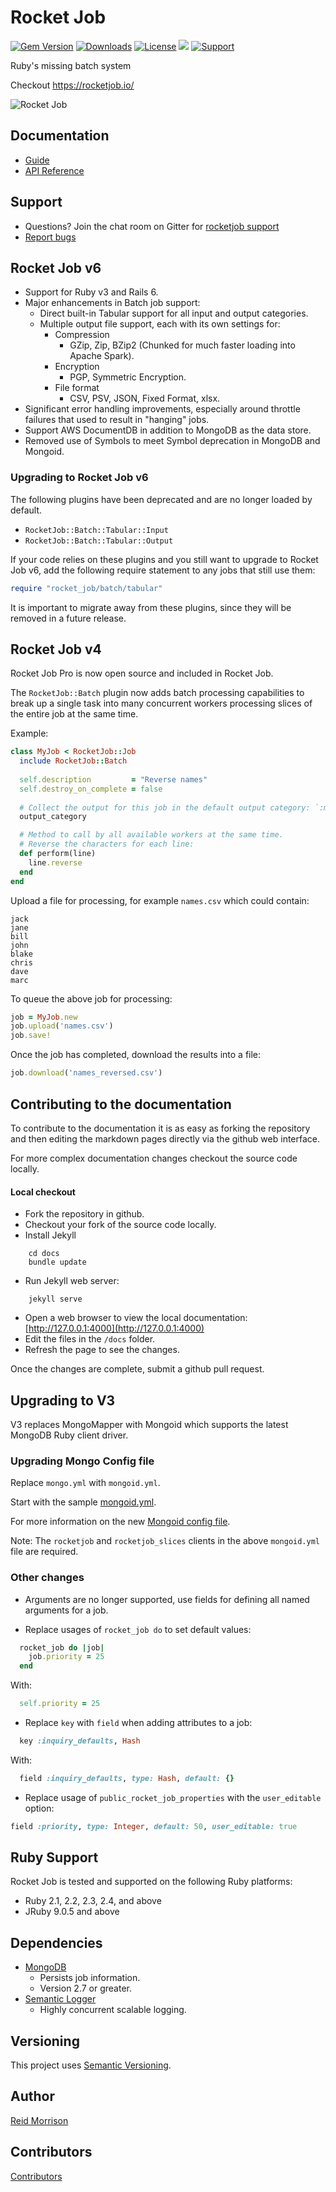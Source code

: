 # Rocket Job
[![Gem Version](https://img.shields.io/gem/v/rocketjob.svg)](https://rubygems.org/gems/rocketjob) [![Downloads](https://img.shields.io/gem/dt/rocketjob.svg)](https://rubygems.org/gems/rocketjob) [![License](https://img.shields.io/badge/license-Apache%202.0-brightgreen.svg)](http://opensource.org/licenses/Apache-2.0) ![](https://img.shields.io/badge/status-Production%20Ready-blue.svg) [![Support](https://img.shields.io/badge/IRC%20(gitter)-Support-brightgreen.svg)](https://gitter.im/rocketjob/support)

Ruby's missing batch system

Checkout https://rocketjob.io/

![Rocket Job](https://rocketjob.io/images/rocket/rocket-icon-512x512.png)

## Documentation

* [Guide](http://rocketjob.io/)
* [API Reference](http://www.rubydoc.info/gems/rocketjob/)

## Support

* Questions? Join the chat room on Gitter for [rocketjob support](https://gitter.im/rocketjob/support)
* [Report bugs](https://github.com/rocketjob/rocketjob/issues)

## Rocket Job v6

- Support for Ruby v3 and Rails 6.
- Major enhancements in Batch job support:
    - Direct built-in Tabular support for all input and output categories.
    - Multiple output file support, each with its own settings for:
        - Compression
            - GZip, Zip, BZip2 (Chunked for much faster loading into Apache Spark).
        - Encryption
            - PGP, Symmetric Encryption.
        - File format
            - CSV, PSV, JSON, Fixed Format, xlsx.
- Significant error handling improvements, especially around throttle failures
  that used to result in "hanging" jobs.
- Support AWS DocumentDB in addition to MongoDB as the data store.
- Removed use of Symbols to meet Symbol deprecation in MongoDB and Mongoid.

### Upgrading to Rocket Job v6

The following plugins have been deprecated and are no longer loaded by default.
- `RocketJob::Batch::Tabular::Input`
- `RocketJob::Batch::Tabular::Output`

If your code relies on these plugins and you still want to upgrade to Rocket Job v6,
add the following require statement to any jobs that still use them:

~~~ruby
require "rocket_job/batch/tabular"
~~~

It is important to migrate away from these plugins, since they will be removed in a future release.

## Rocket Job v4

Rocket Job Pro is now open source and included in Rocket Job. 

The `RocketJob::Batch` plugin now adds batch processing capabilities to break up a single task into many
concurrent workers processing slices of the entire job at the same time. 


Example:

```ruby
class MyJob < RocketJob::Job
  include RocketJob::Batch
  
  self.description         = "Reverse names"
  self.destroy_on_complete = false
  
  # Collect the output for this job in the default output category: `:main`
  output_category

  # Method to call by all available workers at the same time.
  # Reverse the characters for each line: 
  def perform(line)
    line.reverse
  end
end
```

Upload a file for processing, for example `names.csv` which could contain:

```
jack
jane
bill
john
blake
chris
dave
marc
```

To queue the above job for processing:

```ruby
job = MyJob.new
job.upload('names.csv')
job.save!
```

Once the job has completed, download the results into a file:

```ruby
job.download('names_reversed.csv')
```

## Contributing to the documentation

To contribute to the documentation it is as easy as forking the repository
and then editing the markdown pages directly via the github web interface.

For more complex documentation changes checkout the source code locally.

#### Local checkout

* Fork the repository in github.
* Checkout your fork of the source code locally.
* Install Jekyll
~~~
    cd docs
    bundle update
~~~
* Run Jekyll web server:
~~~
    jekyll serve
~~~
* Open a web browser to view the local documentation:
    [http://127.0.0.1:4000](http://127.0.0.1:4000)
* Edit the files in the `/docs` folder.
* Refresh the page to see the changes.

Once the changes are complete, submit a github pull request.

## Upgrading to V3

V3 replaces MongoMapper with Mongoid which supports the latest MongoDB Ruby client driver.

### Upgrading Mongo Config file
Replace `mongo.yml` with `mongoid.yml`.

Start with the sample [mongoid.yml](https://github.com/rocketjob/rocketjob/blob/feature/mongoid/test/config/mongoid.yml).
 
For more information on the new [Mongoid config file](https://docs.mongodb.com/ruby-driver/master/tutorials/5.1.0/mongoid-installation/).

Note: The `rocketjob` and `rocketjob_slices` clients in the above `mongoid.yml` file are required.

### Other changes

* Arguments are no longer supported, use fields for defining all named arguments for a job.

* Replace usages of `rocket_job do` to set default values:

~~~ruby
  rocket_job do |job|
    job.priority = 25
  end
~~~

With:

~~~ruby
  self.priority = 25
~~~

* Replace `key` with `field` when adding attributes to a job:

~~~ruby
  key :inquiry_defaults, Hash
~~~

With:

~~~ruby
  field :inquiry_defaults, type: Hash, default: {}
~~~

* Replace usage of `public_rocket_job_properties` with the `user_editable` option:

~~~ruby
field :priority, type: Integer, default: 50, user_editable: true
~~~

## Ruby Support

Rocket Job is tested and supported on the following Ruby platforms:
- Ruby 2.1, 2.2, 2.3, 2.4, and above
- JRuby 9.0.5 and above

## Dependencies

* [MongoDB](https://www.mongodb.org)
    * Persists job information.
    * Version 2.7 or greater.
* [Semantic Logger](https://rocketjob.github.io/semantic_logger)
    * Highly concurrent scalable logging.

## Versioning

This project uses [Semantic Versioning](http://semver.org/).

## Author

[Reid Morrison](https://github.com/reidmorrison)

## Contributors

[Contributors](https://github.com/rocketjob/rocketjob/graphs/contributors)


